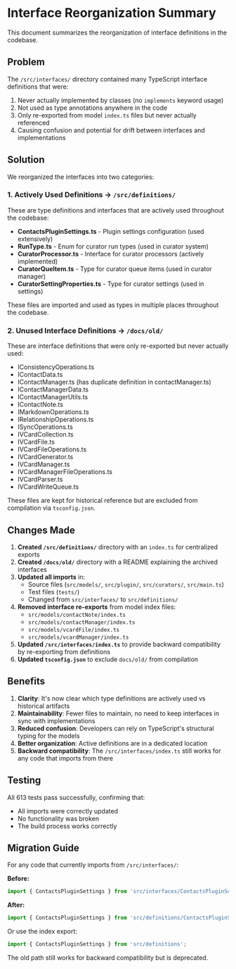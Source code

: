 # Interface Reorganization Summary

This document summarizes the reorganization of interface definitions in the codebase.

## Problem

The `/src/interfaces/` directory contained many TypeScript interface definitions that were:
1. Never actually implemented by classes (no `implements` keyword usage)
2. Not used as type annotations anywhere in the code
3. Only re-exported from model `index.ts` files but never actually referenced
4. Causing confusion and potential for drift between interfaces and implementations

## Solution

We reorganized the interfaces into two categories:

### 1. Actively Used Definitions → `/src/definitions/`

These are type definitions and interfaces that are actively used throughout the codebase:

- **ContactsPluginSettings.ts** - Plugin settings configuration (used extensively)
- **RunType.ts** - Enum for curator run types (used in curator system)
- **CuratorProcessor.ts** - Interface for curator processors (actively implemented)
- **CuratorQueItem.ts** - Type for curator queue items (used in curator manager)
- **CuratorSettingProperties.ts** - Type for curator settings (used in settings)

These files are imported and used as types in multiple places throughout the codebase.

### 2. Unused Interface Definitions → `/docs/old/`

These are interface definitions that were only re-exported but never actually used:

- IConsistencyOperations.ts
- IContactData.ts
- IContactManager.ts (has duplicate definition in contactManager.ts)
- IContactManagerData.ts
- IContactManagerUtils.ts
- IContactNote.ts
- IMarkdownOperations.ts
- IRelationshipOperations.ts
- ISyncOperations.ts
- IVCardCollection.ts
- IVCardFile.ts
- IVCardFileOperations.ts
- IVCardGenerator.ts
- IVCardManager.ts
- IVCardManagerFileOperations.ts
- IVCardParser.ts
- IVCardWriteQueue.ts

These files are kept for historical reference but are excluded from compilation via `tsconfig.json`.

## Changes Made

1. **Created `/src/definitions/`** directory with an `index.ts` for centralized exports
2. **Created `/docs/old/`** directory with a README explaining the archived interfaces
3. **Updated all imports** in:
   - Source files (`src/models/`, `src/plugin/`, `src/curators/`, `src/main.ts`)
   - Test files (`tests/`)
   - Changed from `src/interfaces/` to `src/definitions/`
4. **Removed interface re-exports** from model index files:
   - `src/models/contactNote/index.ts`
   - `src/models/contactManager/index.ts`
   - `src/models/vcardFile/index.ts`
   - `src/models/vcardManager/index.ts`
5. **Updated `/src/interfaces/index.ts`** to provide backward compatibility by re-exporting from definitions
6. **Updated `tsconfig.json`** to exclude `docs/old/` from compilation

## Benefits

1. **Clarity**: It's now clear which type definitions are actively used vs historical artifacts
2. **Maintainability**: Fewer files to maintain, no need to keep interfaces in sync with implementations
3. **Reduced confusion**: Developers can rely on TypeScript's structural typing for the models
4. **Better organization**: Active definitions are in a dedicated location
5. **Backward compatibility**: The `/src/interfaces/index.ts` still works for any code that imports from there

## Testing

All 613 tests pass successfully, confirming that:
- All imports were correctly updated
- No functionality was broken
- The build process works correctly

## Migration Guide

For any code that currently imports from `/src/interfaces/`:

**Before:**
```typescript
import { ContactsPluginSettings } from 'src/interfaces/ContactsPluginSettings';
```

**After:**
```typescript
import { ContactsPluginSettings } from 'src/definitions/ContactsPluginSettings';
```

Or use the index export:
```typescript
import { ContactsPluginSettings } from 'src/definitions';
```

The old path still works for backward compatibility but is deprecated.
